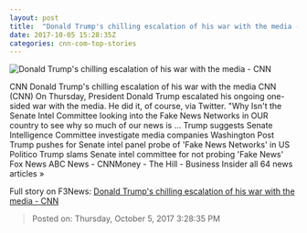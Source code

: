 ```yaml
---
layout: post
title:  "Donald Trump's chilling escalation of his war with the media - CNN"
date: 2017-10-05 15:28:35Z
categories: cnn-com-top-stories
---
```


![Donald Trump's chilling escalation of his war with the media - CNN](http://i2.cdn.cnn.com/cnnnext/dam/assets/171002155917-04-donald-trump-1002-super-tease.jpg)

CNN Donald Trump's chilling escalation of his war with the media CNN (CNN) On Thursday, President Donald Trump escalated his ongoing one-sided war with the media. He did it, of course, via Twitter. "Why Isn't the Senate Intel Committee looking into the Fake News Networks in OUR country to see why so much of our news is ... Trump suggests Senate Intelligence Committee investigate media companies Washington Post Trump pushes for Senate intel panel probe of 'Fake News Networks' in US Politico Trump slams Senate intel committee for not probing 'Fake News' Fox News ABC News - CNNMoney - The Hill - Business Insider all 64 news articles »


Full story on F3News: [Donald Trump's chilling escalation of his war with the media - CNN](http://www.f3nws.com/n/SYzDEB)

> Posted on: Thursday, October 5, 2017 3:28:35 PM
